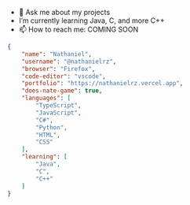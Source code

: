 - 💬 Ask me about my projects
- I’m currently learning Java, C, and more C++
- 📫 How to reach me: COMING SOON
```json
{
    "name": "Nathaniel",
    "username": "@nathanielrz",
    "browser": "Firefox",
    "code-editor": "vscode",
    "portfolio": "https://nathanielrz.vercel.app",
    "does-nate-game": true,
    "languages": [
        "TypeScript",
        "JavaScript",
        "C#",
        "Python",
        "HTML",
        "CSS"
    ],
    "learning": [
        "Java",
        "C",
        "C++"
    ]
}
```
